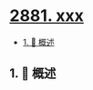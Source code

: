 # [2881. xxx](https://github.com/Tdahuyou/TNotes.leetcode/tree/main/notes/2881.%20xxx)

<!-- region:toc -->

- [1. 📝 概述](#1--概述)

<!-- endregion:toc -->

## 1. 📝 概述
